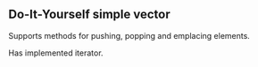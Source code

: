 ## Do-It-Yourself simple vector

Supports methods for pushing, popping and emplacing elements.

Has implemented iterator.
